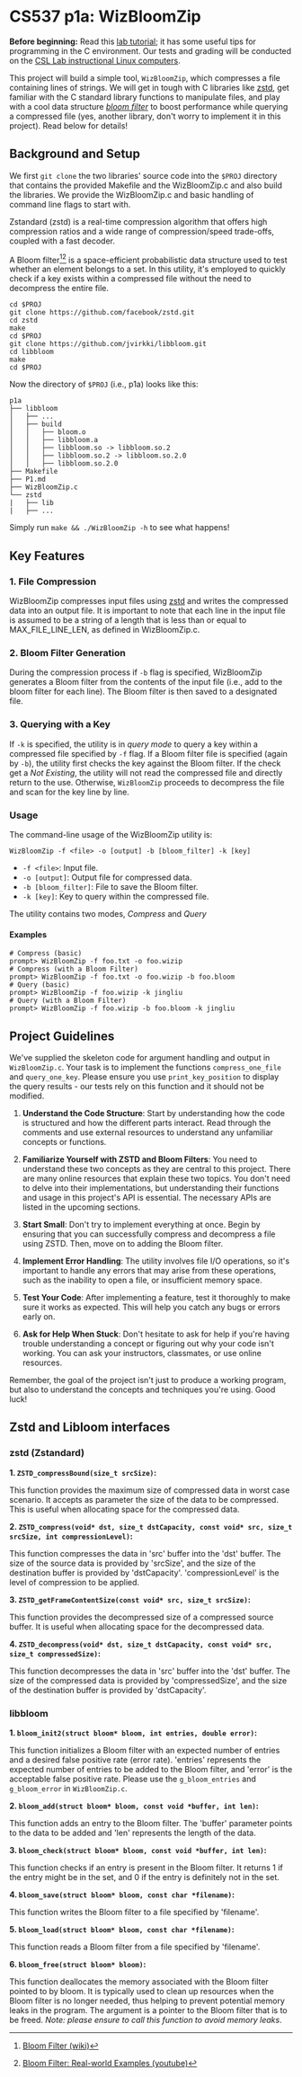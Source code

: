# CS537 p1a: WizBloomZip

**Before beginning:** Read this [lab tutorial](http://pages.cs.wisc.edu/~remzi/OSTEP/lab-tutorial.pdf); it has some useful tips for programming in the C environment.
Our tests and grading will be conducted on the [CSL Lab instructional Linux computers](https://csl.cs.wisc.edu/docs/csl/2014-11-03-instructional-linux-computers/).

This project will build a simple tool, `WizBloomZip`, which compresses a file
containing lines of strings.  We will get in tough with C libraries like [zstd](https://github.com/facebook/zstd.git),
get familiar with the C standard library functions to manipulate files, and play
with a cool data structure [*bloom filter*](https://github.com/jvirkki/libbloom.git) to boost
performance while querying a compressed file (yes, another library, don't worry
to implement it in this project). Read below for details!

## Background and Setup

We first `git clone` the two libraries' source code into the `$PROJ` directory
that contains the provided Makefile and the WizBloomZip.c and also build the libraries.
We provide the WizBloomZip.c and basic handling of command line flags to start with.

Zstandard (zstd) is a real-time compression algorithm that offers high compression
ratios and a wide range of compression/speed trade-offs, coupled with a fast
decoder.

A Bloom filter[^1][^2] is a space-efficient probabilistic data structure used to test
whether an element belongs to a set. In this utility, it's employed to quickly
check if a key exists within a compressed file without the need to decompress
the entire file.


```
cd $PROJ
git clone https://github.com/facebook/zstd.git
cd zstd
make
cd $PROJ
git clone https://github.com/jvirkki/libbloom.git
cd libbloom
make
cd $PROJ
```

Now the directory of `$PROJ` (i.e., p1a) looks like this:

```
p1a
├── libbloom
│   ├── ...
│   ├── build
│   │   ├── bloom.o
│   │   ├── libbloom.a
│   │   ├── libbloom.so -> libbloom.so.2
│   │   ├── libbloom.so.2 -> libbloom.so.2.0
│   │   ├── libbloom.so.2.0
├── Makefile
├── P1.md
├── WizBloomZip.c
└── zstd
|   ├── lib
|   ├── ...
```

Simply run `make && ./WizBloomZip -h` to see what happens!  

## Key Features

### 1. File Compression

WizBloomZip compresses input files using [zstd](https://github.com/facebook/zstd) 
and writes the compressed data into an output file. It is important to note that each line in the input file is assumed to be a string of a length that is less than or equal to MAX_FILE_LINE_LEN, as defined in WizBloomZip.c.

### 2. Bloom Filter Generation

During the compression process if `-b` flag is specified, WizBloomZip generates
a Bloom filter from the contents of the input file (i.e., add to the bloom filter for each line). The Bloom filter is then
saved to a designated file.

### 3. Querying with a Key

If `-k` is specified, the utility is in *query mode* to query a key within a
compressed file specified by `-f` flag.  If a Bloom filter file is specified
(again by `-b`), the utility first checks the key against the Bloom filter. If
the check get a *Not Existing*, the utility will not read the compressed file
and directly return to the use. Otherwise, `WizBloomZip` proceeds to decompress
the file and scan for the key line by line.

### Usage
The command-line usage of the WizBloomZip utility is:

`WizBloomZip -f <file> -o [output] -b [bloom_filter] -k [key]`

- `-f <file>`: Input file.
- `-o [output]`: Output file for compressed data.
- `-b [bloom_filter]`: File to save the Bloom filter.
- `-k [key]`: Key to query within the compressed file.

The utility contains two modes, *Compress* and *Query*

#### Examples

```
# Compress (basic)
prompt> WizBloomZip -f foo.txt -o foo.wizip
# Compress (with a Bloom Filter)
prompt> WizBloomZip -f foo.txt -o foo.wizip -b foo.bloom
# Query (basic)
prompt> WizBloomZip -f foo.wizip -k jingliu
# Query (with a Bloom Filter)
prompt> WizBloomZip -f foo.wizip -b foo.bloom -k jingliu
```

## Project Guidelines

We've supplied the skeleton code for argument handling and output in
`WizBloomZip.c`. Your task is to implement the functions `compress_one_file` and
`query_one_key`. Please ensure you use `print_key_position` to display the query
results - our tests rely on this function and it should not be modified.

1. **Understand the Code Structure**: Start by understanding how the code is structured and how the different parts interact. Read through the comments and use external resources to understand any unfamiliar concepts or functions.

2. **Familiarize Yourself with ZSTD and Bloom Filters**: You need to understand these two concepts as they are central to this project. There are many online resources that explain these two topics.
You don't need to delve into their implementations, but understanding their functions and usage in this project's API is essential. The necessary APIs are listed in the upcoming sections.

3. **Start Small**: Don't try to implement everything at once. Begin by ensuring that you can successfully compress and decompress a file using ZSTD. Then, move on to adding the Bloom filter.

4. **Implement Error Handling**: The utility involves file I/O operations, so it's important to handle any errors that may arise from these operations, such as the inability to open a file, or insufficient memory space.

5. **Test Your Code**: After implementing a feature, test it thoroughly to make sure it works as expected. This will help you catch any bugs or errors early on.

6. **Ask for Help When Stuck**: Don't hesitate to ask for help if you're having trouble understanding a concept or figuring out why your code isn't working. You can ask your instructors, classmates, or use online resources. 


Remember, the goal of the project isn't just to produce a working program, but also to understand the concepts and techniques you're using. Good luck!


## Zstd and Libloom interfaces

### zstd (Zstandard)

**1. `ZSTD_compressBound(size_t srcSize)`:**

This function provides the maximum size of compressed data in worst case scenario. It accepts as parameter the size of the data to be compressed. This is useful when allocating space for the compressed data.

**2. `ZSTD_compress(void* dst, size_t dstCapacity, const void* src, size_t srcSize, int compressionLevel)`:**

This function compresses the data in 'src' buffer into the 'dst' buffer. The size of the source data is provided by 'srcSize', and the size of the destination buffer is provided by 'dstCapacity'. 'compressionLevel' is the level of compression to be applied.

**3. `ZSTD_getFrameContentSize(const void* src, size_t srcSize)`:**

This function provides the decompressed size of a compressed source buffer. It is useful when allocating space for the decompressed data.

**4. `ZSTD_decompress(void* dst, size_t dstCapacity, const void* src, size_t compressedSize)`:**

This function decompresses the data in 'src' buffer into the 'dst' buffer. The size of the compressed data is provided by 'compressedSize', and the size of the destination buffer is provided by 'dstCapacity'.

### libbloom

**1. `bloom_init2(struct bloom* bloom, int entries, double error)`:**

This function initializes a Bloom filter with an expected number of entries and a desired false positive rate (error rate). 'entries' represents the expected number of entries to be added to the Bloom filter, and 'error' is the acceptable false positive rate. Please use the `g_bloom_entries` and `g_bloom_error` in `WizBloomZip.c`.

**2. `bloom_add(struct bloom* bloom, const void *buffer, int len)`:**

This function adds an entry to the Bloom filter. The 'buffer' parameter points to the data to be added and 'len' represents the length of the data.

**3. `bloom_check(struct bloom* bloom, const void *buffer, int len)`:**

This function checks if an entry is present in the Bloom filter. It returns 1 if the entry might be in the set, and 0 if the entry is definitely not in the set.

**4. `bloom_save(struct bloom* bloom, const char *filename)`:**

This function writes the Bloom filter to a file specified by 'filename'.

**5. `bloom_load(struct bloom* bloom, const char *filename)`:**

This function reads a Bloom filter from a file specified by 'filename'.

**6. `bloom_free(struct bloom* bloom)`:**

This function deallocates the memory associated with the Bloom filter pointed to by bloom. It is typically used to clean up resources when the Bloom filter is no longer needed, thus helping to prevent potential memory leaks in the program. The argument is a pointer to the Bloom filter that is to be freed. *Note: please ensure to call this function to avoid memory leaks*.


[^1]: [Bloom Filter (wiki)](https://en.wikipedia.org/wiki/Bloom_filter)
[^2]: [Bloom Filter: Real-world Examples (youtube)](https://youtu.be/V3pzxngeLqw)
